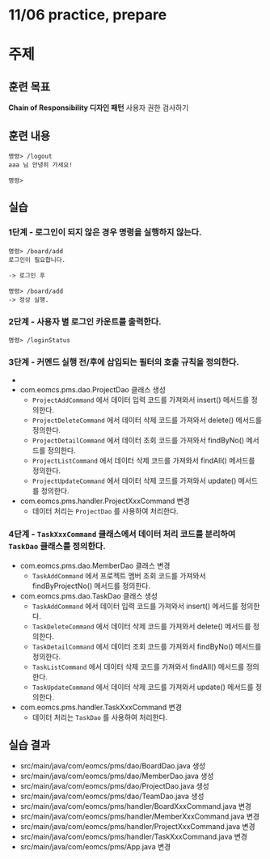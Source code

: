 # 11/06 practice, prepare


# 주제 

## 훈련 목표
  **Chain of Responsibility 디자인 패턴** 사용자 권한 검사하기


## 훈련 내용
  ```
  명령> /logout
  aaa 님 안녕히 가세요!

  명령>
  ```

## 실습

### 1단계 - 로그인이 되지 않은 경우 명령을 실행하지 않는다.
  ```
  명령> /board/add
  로그인이 필요합니다.

  -> 로그인 후

  명령> /board/add
  -> 정상 실행.
  ```

### 2단계 - 사용자 별 로그인 카운트를 출력한다.
  ```
  명령> /loginStatus
  ```

### 3단계 - 커멘드 실행 전/후에 삽입되는 필터의 호출 규칙을 정의한다.
  - 
- com.eomcs.pms.dao.ProjectDao 클래스 생성
  - `ProjectAddCommand` 에서 데이터 입력 코드를 가져와서 insert() 메서드를 정의한다.
  - `ProjectDeleteCommand` 에서 데이터 삭제 코드를 가져와서 delete() 메서드를 정의한다.
  - `ProjectDetailCommand` 에서 데이터 조회 코드를 가져와서 findByNo() 메서드를 정의한다.
  - `ProjectListCommand` 에서 데이터 삭제 코드를 가져와서 findAll() 메서드를 정의한다.
  - `ProjectUpdateCommand` 에서 데이터 삭제 코드를 가져와서 update() 메서드를 정의한다.
- com.eomcs.pms.handler.ProjectXxxCommand 변경
  - 데이터 처리는 `ProjectDao` 를 사용하여 처리한다.

### 4단계 - `TaskXxxCommand` 클래스에서 데이터 처리 코드를 분리하여 `TaskDao` 클래스를 정의한다.
- com.eomcs.pms.dao.MemberDao 클래스 변경
  - `TaskAddCommand` 에서 프로젝트 멤버 조회 코드를 가져와서 findByProjectNo() 메서드를 정의한다.
- com.eomcs.pms.dao.TaskDao 클래스 생성
  - `TaskAddCommand` 에서 데이터 입력 코드를 가져와서 insert() 메서드를 정의한다.
  - `TaskDeleteCommand` 에서 데이터 삭제 코드를 가져와서 delete() 메서드를 정의한다.
  - `TaskDetailCommand` 에서 데이터 조회 코드를 가져와서 findByNo() 메서드를 정의한다.
  - `TaskListCommand` 에서 데이터 삭제 코드를 가져와서 findAll() 메서드를 정의한다.
  - `TaskUpdateCommand` 에서 데이터 삭제 코드를 가져와서 update() 메서드를 정의한다.
- com.eomcs.pms.handler.TaskXxxCommand 변경
  - 데이터 처리는 `TaskDao` 를 사용하여 처리한다.

## 실습 결과
- src/main/java/com/eomcs/pms/dao/BoardDao.java 생성
- src/main/java/com/eomcs/pms/dao/MemberDao.java 생성
- src/main/java/com/eomcs/pms/dao/ProjectDao.java 생성
- src/main/java/com/eomcs/pms/dao/TeamDao.java 생성
- src/main/java/com/eomcs/pms/handler/BoardXxxCommand.java 변경
- src/main/java/com/eomcs/pms/handler/MemberXxxCommand.java 변경
- src/main/java/com/eomcs/pms/handler/ProjectXxxCommand.java 변경
- src/main/java/com/eomcs/pms/handler/TaskXxxCommand.java 변경
- src/main/java/com/eomcs/pms/App.java 변경
